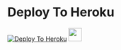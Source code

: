 # Deploy To Heroku

[![Deploy To Heroku](https://www.herokucdn.com/deploy/button.svg)](https://heroku.com/deploy?template=https://github.com/dragonex777/master)
<a href="https://dashboard.heroku.com/new?template=https://github.com/dragonex777/master)">
     <img height="30px" src="https://img.shields.io/badge/Deploy%20To%20Heroku-blueviolet?style=for-the-badge&logo=heroku">
  </a>
